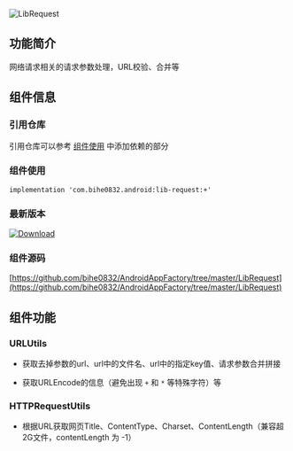 ![LibRequest](https://img.shields.io/badge/AndroidAppFactory-LibRequest-brightgreen)

## 功能简介

网络请求相关的请求参数处理，URL校验、合并等

## 组件信息

### 引用仓库

引用仓库可以参考 [组件使用](./../start.md) 中添加依赖的部分

### 组件使用

    implementation 'com.bihe0832.android:lib-request:+'

### 最新版本

[ ![Download](https://api.bintray.com/packages/bihe0832/android/lib-request/images/download.svg) ](https://bintray.com/bihe0832/android/lib-request/_latestVersion)

### 组件源码

[https://github.com/bihe0832/AndroidAppFactory/tree/master/LibRequest](https://github.com/bihe0832/AndroidAppFactory/tree/master/LibRequest)

## 组件功能

### URLUtils

- 获取去掉参数的url、url中的文件名、url中的指定key值、请求参数合并拼接

- 获取URLEncode的信息（避免出现 `+` 和 `*` 等特殊字符）等

### HTTPRequestUtils

- 根据URL获取网页Title、ContentType、Charset、ContentLength（兼容超2G文件，contentLength 为 -1）